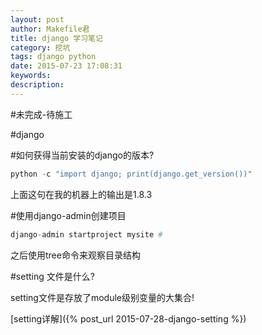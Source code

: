 ```yaml
---
layout: post
author: Makefile君
title: django 学习笔记
category: 挖坑
tags: django python
date: 2015-07-23 17:08:31
keywords:
description:
---
```


#未完成-待施工

#django

#如何获得当前安装的django的版本?

```python
python -c "import django; print(django.get_version())"
```

上面这句在我的机器上的输出是1.8.3

#使用django-admin创建项目

```python
django-admin startproject mysite #
```

之后使用tree命令来观察目录结构



#setting 文件是什么?

setting文件是存放了module级别变量的大集合!

[setting详解]({% post_url 2015-07-28-django-setting %})
